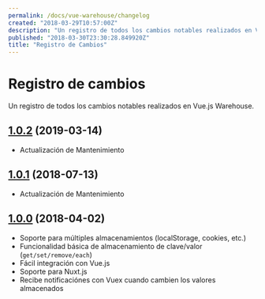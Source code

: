 ```yaml
---
permalink: /docs/vue-warehouse/changelog
created: "2018-03-29T10:57:00Z"
description: "Un registro de todos los cambios notables realizados en Vue.js Warehouse."
published: "2018-03-30T23:30:28.849920Z"
title: "Registro de Cambios"
---
```


<Canonical />

# Registro de cambios

Un registro de todos los cambios notables realizados en Vue.js Warehouse.

## [1.0.2](https://github.com/bazzite/vue-warehouse/tree/v1.0.2) (2019-03-14)

- Actualización de Mantenimiento

## [1.0.1](https://github.com/bazzite/vue-warehouse/tree/v1.0.1) (2018-07-13)

- Actualización de Mantenimiento

## [1.0.0](https://github.com/bazzite/vue-warehouse/tree/v1.0.0) (2018-04-02)

- Soporte para múltiples almacenamientos (localStorage, cookies, etc.)
- Funcionalidad básica de almacenamiento de clave/valor (`get/set/remove/each`)
- Fácil integración con Vue.js
- Soporte para Nuxt.js
- Recibe notificaciónes con Vuex cuando cambien los valores almacenados
